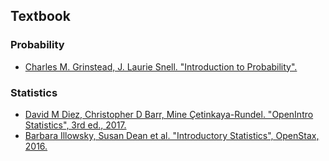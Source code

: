 ## Textbook
### Probability
* <a href="http://www.dartmouth.edu/~chance/teaching_aids/books_articles/probability_book/amsbook.mac.pdf" target="_blank">Charles M. Grinstead, J. Laurie Snell. "Introduction to Probability".</a>

### Statistics
* <a href="https://www.openintro.org/stat/textbook.php" target="_blank">David M Diez, Christopher D Barr, Mine Çetinkaya-Rundel. "OpenIntro Statistics", 3rd ed., 2017.</a>
* <a href="https://openstax.org/details/introductory-statistics" target="_blank">Barbara Illowsky, Susan Dean et al. "Introductory Statistics", OpenStax, 2016.</a>